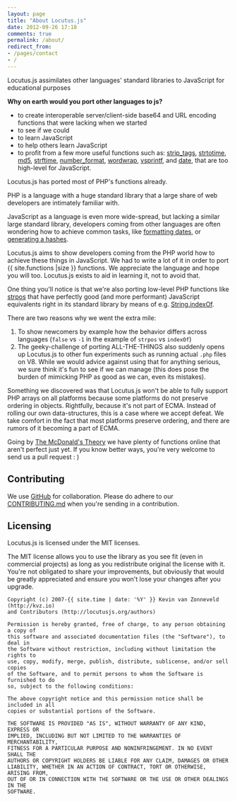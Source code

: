 ```yaml
---
layout: page
title: "About Locutus.js"
date: 2012-09-26 17:18
comments: true
permalink: /about/
redirect_from:
- /pages/contact
- /
---
```


Locutus.js assimilates other languages' standard libraries to JavaScript for educational purposes

**Why on earth would you port other languages to js?**

 - to create interoperable server/client-side base64 and URL encoding functions that were lacking when we started
 - to see if we could
 - to learn JavaScript
 - to help others learn JavaScript
 - to profit from a few more useful functions such as:
[strip_tags](http://locutusjs.org/php/strip_tags/),
[strtotime](http://locutusjs.org/php/strtotime/),
[md5](http://locutusjs.org/php/md5/),
[strftime](http://locutusjs.org/php/strftime/),
[number_format](http://locutusjs.org/php/number_format/),
[wordwrap](http://locutusjs.org/php/wordwrap/), 
[vsprintf](http://locutusjs.org/php/vsprintf/), and
[date](http://locutusjs.org/php/date/), that are too high-level for JavaScript.

Locutus.js has ported most of PHP's functions already.

PHP is a language with a huge standard library that a large share of web developers
are intimately familiar with.

JavaScript as a language is even more wide-spread, but lacking a similar large 
standard library, developers coming from other languages are often wondering how
to achieve common tasks, like [formatting dates](http://locutusjs.org/php/strftime/), 
or [generating a hashes](http://locutusjs.org/php/sha1/).

Locutus.js aims to show developers coming from the PHP world how to achieve these things
in JavaScript. We had to write a lot of it in order to port {{ site.functions |size }} functions. We appreciate the language and hope you will too. Locutus.js exists to aid in learning it, not to avoid that.

One thing you'll notice is that we're also porting low-level PHP functions like
[strpos](http://locutusjs.org/php/strpos/)
that have perfectly good (and more performant) JavaScript equivalents right in its standard library by means of e.g.  [String.indexOf](https://developer.mozilla.org/en-US/docs/JavaScript/Reference/Global_Objects/String/indexOf).

There are two reasons why we went the extra mile:

1. To show newcomers by example how the behavior differs across languages (`false` vs `-1` in the example of `strpos` vs `indexOf`)
2. The geeky-challenge of porting ALL-THE-THINGS also suddenly opens up Locutus.js to other fun experiments such as running actual `.php` files on V8. While we would advice against using that for anything serious, we sure think it's fun to see if we can manage (this does pose the burden of mimicking PHP as good as we can, even its mistakes).

Something we discovered was that Locutus.js won't be able to fully support PHP arrays on all platforms because some platforms do not preserve ordering in objects. Rightfully, because it's not part of ECMA. Instead of rolling our own data-structures, this is a case where we accept defeat. We take comfort in the fact that most platforms preserve ordering, and there are rumors of it becoming a part of ECMA.

Going by [The McDonald's Theory](https://medium.com/what-i-learned-building/9216e1c9da7d) 
we have plenty of functions online that aren't perfect just yet.
If you know better ways, you're very welcome to send us a pull request : )

## Contributing

We use [GitHub](http://github.com/locutusjs/locutus) for collaboration.
Please do adhere to our [CONTRIBUTING.md](http://github.com/locutusjs/locutus/CONTRIBUTING.md) when you're
sending in a contribution.

## Licensing

Locutus.js is licensed under the MIT licenses.

The MIT license allows you to use the library as you see fit (even in commercial projects) as long as you redistribute original the license with it. You're not obligated to share your improvements, but obviously that would be greatly appreciated and ensure you won't lose your changes after you upgrade.

	Copyright (c) 2007-{{ site.time | date: '%Y' }} Kevin van Zonneveld (http://kvz.io) 
	and Contributors (http://locutusjs.org/authors)

	Permission is hereby granted, free of charge, to any person obtaining a copy of
	this software and associated documentation files (the "Software"), to deal in
	the Software without restriction, including without limitation the rights to
	use, copy, modify, merge, publish, distribute, sublicense, and/or sell copies
	of the Software, and to permit persons to whom the Software is furnished to do
	so, subject to the following conditions:

	The above copyright notice and this permission notice shall be included in all
	copies or substantial portions of the Software.

	THE SOFTWARE IS PROVIDED "AS IS", WITHOUT WARRANTY OF ANY KIND, EXPRESS OR
	IMPLIED, INCLUDING BUT NOT LIMITED TO THE WARRANTIES OF MERCHANTABILITY,
	FITNESS FOR A PARTICULAR PURPOSE AND NONINFRINGEMENT. IN NO EVENT SHALL THE
	AUTHORS OR COPYRIGHT HOLDERS BE LIABLE FOR ANY CLAIM, DAMAGES OR OTHER
	LIABILITY, WHETHER IN AN ACTION OF CONTRACT, TORT OR OTHERWISE, ARISING FROM,
	OUT OF OR IN CONNECTION WITH THE SOFTWARE OR THE USE OR OTHER DEALINGS IN THE
	SOFTWARE.
